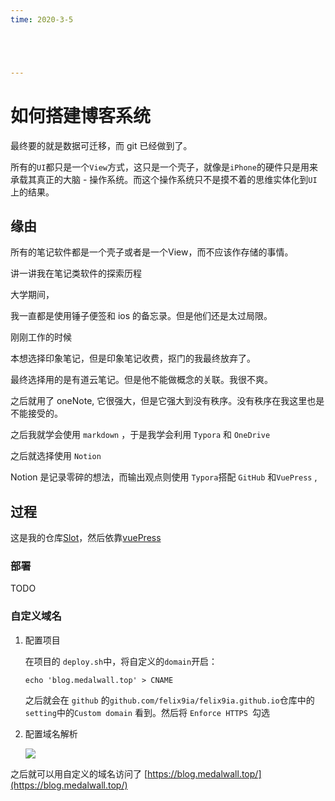 ```yaml
---
time: 2020-3-5





---
```




# 如何搭建博客系统



最终要的就是数据可迁移，而 git 已经做到了。

所有的`UI`都只是一个`View`方式，这只是一个壳子，就像是`iPhone`的硬件只是用来承载其真正的大脑 - 操作系统。而这个操作系统只不是摸不着的思维实体化到`UI` 上的结果。

## 缘由

所有的笔记软件都是一个壳子或者是一个View，而不应该作存储的事情。



讲一讲我在笔记类软件的探索历程

大学期间，

我一直都是使用锤子便签和 ios 的备忘录。但是他们还是太过局限。

刚刚工作的时候

本想选择印象笔记，但是印象笔记收费，抠门的我最终放弃了。

最终选择用的是有道云笔记。但是他不能做概念的关联。我很不爽。



之后就用了 oneNote, 它很强大，但是它强大到没有秩序。没有秩序在我这里也是不能接受的。



之后我就学会使用 `markdown` ，于是我学会利用 `Typora` 和  `OneDrive`



之后就选择使用 `Notion`



 Notion 是记录零碎的想法，而输出观点则使用 `Typora`搭配 `GitHub` 和`VuePress` ,

## 过程



这是我的仓库[Slot](https://github.com/felix9ia/sloth.git)，然后依靠[vuePress](https://vuepress.vuejs.org/)

### 部署

TODO

### 自定义域名

1. 配置项目

   在项目的 `deploy.sh`中，将自定义的`domain`开启：

   ```
   echo 'blog.medalwall.top' > CNAME
   ```

   之后就会在 `github` 的`github.com/felix9ia/felix9ia.github.io`仓库中的`setting`中的`Custom domain` 看到。然后将 `Enforce HTTPS `勾选

2. 配置域名解析

   ![](https://tva1.sinaimg.cn/large/008eGmZEly1gnskenda6uj31sw0ac75f.jpg)

之后就可以用自定义的域名访问了 [https://blog.medalwall.top/](https://blog.medalwall.top/)